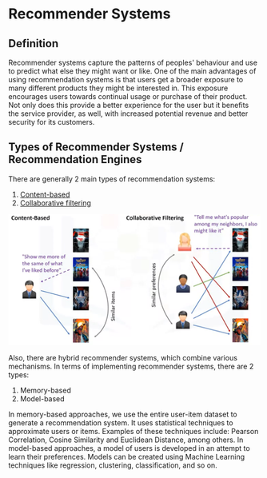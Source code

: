 # Recommender Systems

## Definition
Recommender systems capture the patterns of peoples' behaviour and use to predict what else they might want or like. One of the main advantages of using recommendation systems is that users get a broader exposure to many different products they might be interested in. This exposure encourages users towards continual usage or purchase of their product. Not only does this provide a better experience for the user but it benefits the service provider, as well, with increased potential revenue and better security for its customers. 


## Types of Recommender Systems / Recommendation Engines
There are generally 2 main types of recommendation systems: 
1. [Content-based](https://github.com/anaskhan073/Certificates/tree/main/IBM%20Coursera/09.%20Machine%20Learning%20with%20Python/05.%20Recommender%20Systems/01.%20Content-based)
2. [Collaborative filtering](https://github.com/anaskhan073/Certificates/tree/main/IBM%20Coursera/09.%20Machine%20Learning%20with%20Python/05.%20Recommender%20Systems/02.%20Collaborative%20Filtering)

<p align="center">
  <img src="Images/recommender_system_types.png" width="600">
</p>

Also, there are hybrid recommender systems, which combine various mechanisms. In terms of implementing recommender systems, there are 2 types:
1. Memory-based 
2. Model-based

In memory-based approaches, we use the entire user-item dataset to generate a recommendation system. It uses statistical techniques to approximate users or items. Examples of these techniques include: Pearson Correlation, Cosine Similarity and Euclidean Distance, among others. In model-based approaches, a model of users is developed in an attempt to learn their preferences. Models can be created using Machine Learning techniques like regression, clustering, classification, and so on. 







